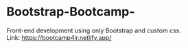 # Bootstrap-Bootcamp-
Front-end development using only Bootstrap and custom css.<br/>
Link: https://bootcamp4ir.netlify.app/
